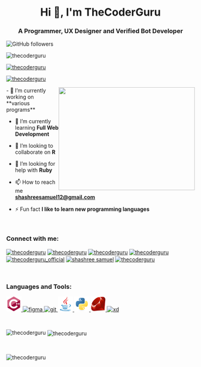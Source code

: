 <h1 align="center">Hi 👋, I'm TheCoderGuru</h1>
<h3 align="center">A Programmer, UX Designer and Verified Bot Developer</h3>

<img alt="GitHub followers" src="https://img.shields.io/github/followers/TheCoderGuru?style=social">
<p align="left"> <img src="https://komarev.com/ghpvc/?username=thecoderguru&label=Profile%20views&color=0e75b6&style=flat" alt="thecoderguru" /> </p>

<p align="left"> <a href="https://github.com/ryo-ma/github-profile-trophy"><img src="https://github-profile-trophy.vercel.app/?username=thecoderguru" alt="thecoderguru" /></a> </p>

<p align="left"> <a href="https://twitter.com/thecoderguru" target="blank"><img src="https://img.shields.io/twitter/follow/thecoderguru?logo=twitter&style=for-the-badge" alt="thecoderguru" /></a> </p>

<img align="right" height="274px" width="364px" src="https://cdn.dribbble.com/users/1025838/screenshots/6220885/devguy3.gif">
- 🔭 I’m currently working on **various programs**

- 🌱 I’m currently learning **Full Web Development**

- 👯 I’m looking to collaborate on **R**

- 🤝 I’m looking for help with **Ruby**

- 📫 How to reach me **shashreesamuel12@gmail.com**

- ⚡ Fun fact **I like to learn new programming languages**
<br>
<h3 align="left">Connect with me:</h3>
<p align="left">
<a href="https://codepen.io/thecoderguru" target="blank"><img align="center" src="https://raw.githubusercontent.com/rahuldkjain/github-profile-readme-generator/master/src/images/icons/Social/codepen.svg" alt="thecoderguru" height="30" width="40" /></a>
<a href="https://twitter.com/thecoderguru" target="blank"><img align="center" src="https://raw.githubusercontent.com/rahuldkjain/github-profile-readme-generator/master/src/images/icons/Social/twitter.svg" alt="thecoderguru" height="30" width="40" /></a>
<a href="https://stackoverflow.com/users/thecoderguru" target="blank"><img align="center" src="https://raw.githubusercontent.com/rahuldkjain/github-profile-readme-generator/master/src/images/icons/Social/stack-overflow.svg" alt="thecoderguru" height="30" width="40" /></a>
<a href="https://codesandbox.com/thecoderguru" target="blank"><img align="center" src="https://cdn.jsdelivr.net/npm/simple-icons@3.0.1/icons/codesandbox.svg" alt="thecoderguru" height="30" width="40" /></a>
<a href="https://instagram.com/thecoderguru_official" target="blank"><img align="center" src="https://raw.githubusercontent.com/rahuldkjain/github-profile-readme-generator/master/src/images/icons/Social/instagram.svg" alt="thecoderguru_official" height="30" width="40" /></a>
<a href="https://www.behance.net/shashree samuel" target="blank"><img align="center" src="https://raw.githubusercontent.com/rahuldkjain/github-profile-readme-generator/master/src/images/icons/Social/behance.svg" alt="shashree samuel" height="30" width="40" /></a>
<a href="https://www.youtube.com/c/thecoderguru" target="blank"><img align="center" src="https://raw.githubusercontent.com/rahuldkjain/github-profile-readme-generator/master/src/images/icons/Social/youtube.svg" alt="thecoderguru" height="30" width="40" /></a>
</p>
<br>
<h3 align="left">Languages and Tools:</h3>
<p align="left"> <a href="https://www.w3schools.com/cpp/" target="_blank"> <img src="https://raw.githubusercontent.com/devicons/devicon/master/icons/cplusplus/cplusplus-original.svg" alt="cplusplus" width="40" height="40"/> </a> <a href="https://www.figma.com/" target="_blank"> <img src="https://www.vectorlogo.zone/logos/figma/figma-icon.svg" alt="figma" width="40" height="40"/> </a> <a href="https://git-scm.com/" target="_blank"> <img src="https://www.vectorlogo.zone/logos/git-scm/git-scm-icon.svg" alt="git" width="40" height="40"/> </a> <a href="https://www.java.com" target="_blank"> <img src="https://raw.githubusercontent.com/devicons/devicon/master/icons/java/java-original.svg" alt="java" width="40" height="40"/> </a> <a href="https://www.python.org" target="_blank"> <img src="https://raw.githubusercontent.com/devicons/devicon/master/icons/python/python-original.svg" alt="python" width="40" height="40"/> </a> <a href="https://www.ruby-lang.org/en/" target="_blank"> <img src="https://raw.githubusercontent.com/devicons/devicon/master/icons/ruby/ruby-original.svg" alt="ruby" width="40" height="40"/> </a> <a href="https://www.adobe.com/products/xd.html" target="_blank"> <img src="https://cdn.worldvectorlogo.com/logos/adobe-xd.svg" alt="xd" width="40" height="40"/> </a> </p>
<br>
<p><img align="left" src="https://github-readme-stats.vercel.app/api/top-langs?username=thecoderguru&show_icons=true&locale=en&layout=compact" alt="thecoderguru" /></p>

<p>&nbsp;<img align="center" src="https://github-readme-stats.vercel.app/api?username=thecoderguru&show_icons=true&locale=en" alt="thecoderguru" /></p>
<br>
<p><img align="center" src="https://github-readme-streak-stats.herokuapp.com/?user=thecoderguru&" alt="thecoderguru" /></p>
